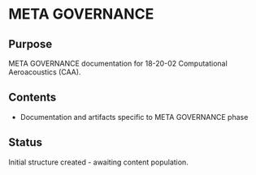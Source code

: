 # META GOVERNANCE

## Purpose
META GOVERNANCE documentation for 18-20-02 Computational Aeroacoustics (CAA).

## Contents
- Documentation and artifacts specific to META GOVERNANCE phase

## Status
Initial structure created - awaiting content population.
